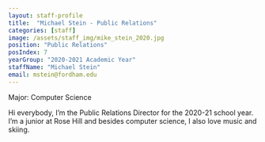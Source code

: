 ```yaml
---
layout: staff-profile
title:  "Michael Stein - Public Relations"
categories: [staff]
image: /assets/staff_img/mike_stein_2020.jpg
position: "Public Relations"
posIndex: 7
yearGroup: "2020-2021 Academic Year"
staffName: "Michael Stein"
email: mstein@fordham.edu
---
```


Major: Computer Science<br>

Hi everybody, I’m the Public Relations Director for the 2020-21 school year. I’m a junior at Rose Hill and besides computer science, I also love music and skiing.
